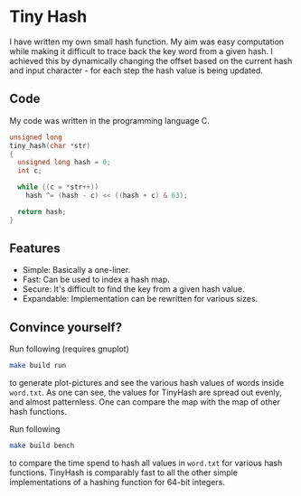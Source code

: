 # Tiny Hash
I have written my own small hash function. My aim was easy computation
while making it difficult to trace back the key word from a given hash.
I achieved this by dynamically changing the offset based on the current hash
and input character - for each step the hash value is being updated.

## Code
My code was written in the programming language C.
```c
unsigned long
tiny_hash(char *str)
{
  unsigned long hash = 0;
  int c;

  while ((c = *str++))
    hash ^= (hash - c) << ((hash + c) & 63);

  return hash;
}
```

## Features
+ Simple: Basically a one-liner.
+ Fast: Can be used to index a hash map.
+ Secure: It's difficult to find the key from a given hash value.
+ Expandable: Implementation can be rewritten for various sizes.

## Convince yourself?
Run following (requires gnuplot)
```bash
make build run
```
to generate plot-pictures and see the various hash values
of words inside `word.txt`. As one can see,
the values for TinyHash are spread out evenly,
and almost patternless. One can compare the map with
the map of other hash functions.

Run following
```bash
make build bench
```

to compare the time spend to hash all values in `word.txt` for various
hash functions. TinyHash is comparably fast to all
the other simple implementations of a hashing function for 64-bit integers.